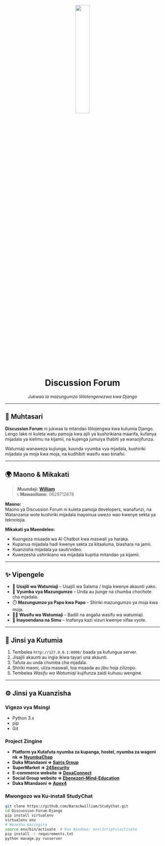 



<div align="center">
  <img width="30%" src="readme/hd.png">
  
  # Discussion Forum  
  *Jukwaa la mazungumzo lililotengenezwa kwa Django*
</div>

---

## 🧠 Muhtasari

**Discussion Forum** ni jukwaa la mtandao lililojengwa kwa kutumia Django. Lengo lake ni kuleta watu pamoja kwa ajili ya kushirikiana maarifa, kufanya mijadala ya kielimu na kijamii, na kujenga jumuiya thabiti ya wanaojifunza.

Watumiaji wanaweza kujiunga, kuunda vyumba vya mjadala, kushiriki mijadala ya moja kwa moja, na kudhibiti wasifu wao binafsi.

---

## 🌍 Maono & Mikakati

> **Muundaji: [William](https://nyumbachap.com)**  
> 📞 **Mawasiliano**: 0629712678

**Maono:**  
Maono ya Discussion Forum ni kuleta pamoja developers, wanafunzi, na Watanzania wote kushiriki mijadala inayoinua uwezo wao kwenye sekta ya teknolojia.

**Mikakati ya Maendeleo:**
- Kuongeza msaada wa AI Chatbot kwa maswali ya haraka.
- Kupanua mijadala hadi kwenye sekta za kitaaluma, biashara na jamii.
- Kuanzisha mijadala ya sauti/video.
- Kuwezesha ushirikiano wa mijadala kupitia mitandao ya kijamii.

---

## ✨ Vipengele

- 🔐 **Usajili wa Watumiaji** – Usajili wa Salama / Ingia kwenye akaunti yako.
- 💬 **Vyumba vya Mazungumzo** – Unda au jiunge na chumba chochote cha mjadala.
- ⏱️ **Mazungumzo ya Papo kwa Papo** – Shiriki mazungumzo ya moja kwa moja.
- 🙋‍♂️ **Wasifu wa Watumiaji** – Badili na angalia wasifu wa watumiaji.
- 📱 **Inayoendana na Simu** – Inafanya kazi vizuri kwenye vifaa vyote.

---

## 🚀 Jinsi ya Kutumia

1. Tembelea `http://127.0.0.1:8000/` baada ya kufungua server.
2. Jisajili akaunti au ingia ikiwa tayari una akaunti.
3. Tafuta au unda chumba cha mjadala.
4. Shiriki maoni, uliza maswali, toa msaada au jibu hoja zilizopo.
5. Tembelea *Wasifu wa Watumiaji* kujifunza zaidi kuhusu wengine.

---

## ⚙️ Jinsi ya Kuanzisha

### Vigezo vya Msingi

- Python 3.x  
- pip  
- Git

### Project Zingine
- **Platform ya Kutafuta nyumba za kupanga, hostel, nyumba za wageni nk => [NyumbaChap](https://nyumbachap.com)**  
- **Duka Mtandaoni => [Sairis Group](https://sairisgroup.com)**   
- **SuperMarket => [24Security](http://app.24security.co.tz)**
- **E-commerce website => [DoxaConnect](http://doxaconnect.co.tz)**
- **Social Group website => [Ebenezeri-Mind-Education](http://ebenezerimindeducation.com)**
- **Duka Mtandaoni => [Apex4](https://apex4.site)**  


### Mwongozo wa Ku-install StudyChat

```bash
git clone https://github.com/Barackwilliam/StudyChat.git
cd Discussion-Forum-Django
pip install virtualenv
virtualenv env
# Wezesha mazingira
source env/bin/activate  # Kwa Windows: env\Scripts\activate
pip install -r requirements.txt
python manage.py runserver


